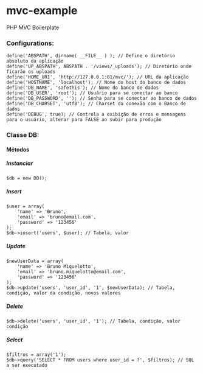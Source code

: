 # mvc-example
PHP MVC Boilerplate

### Configurations:

	define('ABSPATH', dirname( __FILE__ ) ); // Define o diretório absoluto da aplicação
	define('UP_ABSPATH', ABSPATH . '/views/_uploads'); // Diretório onde ficarão os uploads
	define('HOME_URI', 'http://127.0.0.1:81/mvc/'); // URL da aplicação
	define('HOSTNAME', 'localhost'); // Nome do host do banco de dados
	define('DB_NAME', 'safethis'); // Nome do banco de dados
	define('DB_USER', 'root'); // Usuário para se conectar ao banco
	define('DB_PASSWORD', ''); // Senha para se conectar ao banco de dados
	define('DB_CHARSET', 'utf8'); // Charset da conexão com o Banco de dados
	define('DEBUG', true); // Controla a exibição de erros e mensagens para o usuário, alterar para FALSE ao subir para produção

### Classe DB:

#### Métodos

##### Instanciar

    $db = new DB();

##### Insert

    $user = array(
    	'name' => 'Bruno',
    	'email' => 'bruno@email.com',
    	'password' => '123456'
    );
    $db->insert('users', $user); // Tabela, valor

##### Update
    $newUserData = array(
    	'name' => 'Bruno Miquelotto',
    	'email' => 'bruno.miquelotto@email.com',
    	'password' => '123456'
    );
    $db->update('users', 'user_id', '1', $newUserData); // Tabela, condição, valor da condição, novos valores
##### Delete
    $db->delete('users', 'user_id', '1'); // Tabela, condição, valor condição
##### Select
	$filtros = array('1');
	$db->query('SELECT * FROM users where user_id = ?', $filtros); // SQL a ser executado